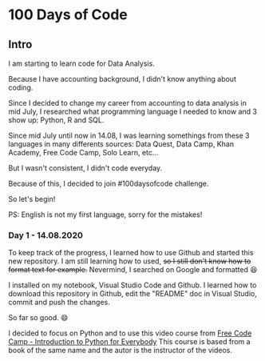 # 100 Days of Code

## **Intro**
I am starting to learn code for Data Analysis.

Because I have accounting background, I didn't know anything about coding. 

Since I decided to change my career from accounting to data analysis in mid July, I researched what programming language I needed to know and 3 show up: Python, R and SQL. 

Since mid July until now in 14.08, I was learning somethings from these 3 languages in many differents sources: Data Quest, Data Camp, Khan Academy, Free Code Camp, Solo Learn, etc... 

But I wasn't consistent, I didn't code everyday. 

Because of this, I decided to join #100daysofcode challenge.

So let's begin!

PS: English is not my first language, sorry for the mistakes! 

### **Day 1 - 14.08.2020**
To keep track of the progress, I learned how to use Github and started this new repository. 
I am still learning how to used, ~~so I still don't know how to format text for example.~~ Nevermind, I searched on Google and formatted :laughing:

I installed on my notebook, Visual Studio Code and Github.
I learned how to download this repository in Github, edit the "README" doc in Visual Studio, commit and push the changes. 

So far so good. :smile:

I decided to focus on Python and to use this video course from [Free Code Camp - Introduction to Python for Everybody](https://www.freecodecamp.org/learn/scientific-computing-with-python/python-for-everybody/)
This course is based from a book of the same name and the autor is the instructor of the videos.    
